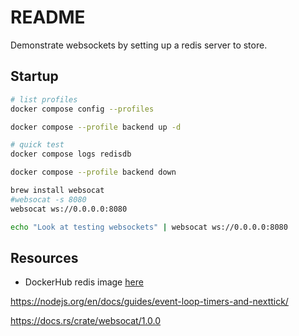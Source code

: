 # README

Demonstrate websockets by setting up a redis server to store.

## Startup

```sh
# list profiles
docker compose config --profiles

docker compose --profile backend up -d 

# quick test
docker compose logs redisdb  

docker compose --profile backend down
```

```sh
brew install websocat
#websocat -s 8080  
websocat ws://0.0.0.0:8080

echo "Look at testing websockets" | websocat ws://0.0.0.0:8080
```

## Resources

* DockerHub redis image [here](https://hub.docker.com/_/redis?tab=description)

https://nodejs.org/en/docs/guides/event-loop-timers-and-nexttick/

https://docs.rs/crate/websocat/1.0.0